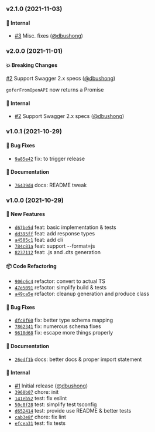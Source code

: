 ### v2.1.0 (2021-11-03)
<a id="v2.1.0"></a>
#### 🏡 Internal

* [#3](https://github.com/groupon/gofer-openapi/pull/3) Misc. fixes ([@dbushong](https://github.com/dbushong))


### v2.0.0 (2021-11-01)
<a id="v2.0.0"></a>
#### 💥 Breaking Changes

[#2](https://github.com/groupon/gofer-openapi/pull/2) Support Swagger 2.x specs ([@dbushong](https://github.com/dbushong))

`goferFromOpenAPI` now returns a Promise

#### 🏡 Internal

* [#2](https://github.com/groupon/gofer-openapi/pull/2) Support Swagger 2.x specs ([@dbushong](https://github.com/dbushong))


### v1.0.1 (2021-10-29)
<a id="v1.0.1"></a>
#### 🐛 Bug Fixes

* [`9a85e42`](https://github.com/groupon/gofer-openapi/commit/9a85e429ecec157fd28563df9a730e11e3760cc5) fix: to trigger release

#### 📝 Documentation

* [`76439d4`](https://github.com/groupon/gofer-openapi/commit/76439d4037434eef99c2732dd656e64aca9810cc) docs: README tweak


### v1.0.0 (2021-10-29)
<a id="v1.0.0"></a>
#### 🚀 New Features

* [`d67be5d`](https://github.com/groupon/gofer-openapi/commit/d67be5d1ffe3f44befcd0143e2476177b8aaa2ba) feat: basic implementation & tests
* [`dd395ff`](https://github.com/groupon/gofer-openapi/commit/dd395ffb66f112257b2b2d75d4e355fe7b81849a) feat: add response types
* [`a4505c1`](https://github.com/groupon/gofer-openapi/commit/a4505c128b11e71c962e40a12d76a61a45829acb) feat: add cli
* [`784c81a`](https://github.com/groupon/gofer-openapi/commit/784c81a42299b7e425bb1012b776c31d510c3678) feat: support --format=js
* [`8237112`](https://github.com/groupon/gofer-openapi/commit/8237112739aeb9723b50fb7f79516b36338d78bc) feat: .js and .dts generation

#### 📦️ Code Refactoring

* [`906c6c4`](https://github.com/groupon/gofer-openapi/commit/906c6c4a3265bca7143aa08a277f324e9aa23aba) refactor: convert to actual TS
* [`47e5091`](https://github.com/groupon/gofer-openapi/commit/47e50911619ee850ff42aaf443c9b18b33515089) refactor: simplify build & tests
* [`a49ca5e`](https://github.com/groupon/gofer-openapi/commit/a49ca5e283fedb97d2e933a20ceda06c48a8b090) refactor: cleanup generation and produce class

#### 🐛 Bug Fixes

* [`dfc8f60`](https://github.com/groupon/gofer-openapi/commit/dfc8f603993e846b6caebcd3415006a3bda8d8ab) fix: better type schema mapping
* [`7862341`](https://github.com/groupon/gofer-openapi/commit/786234116300309df36d2b2b7d7ce783dfdf6f98) fix: numerous schema fixes
* [`9610d68`](https://github.com/groupon/gofer-openapi/commit/9610d68f053cee4e4530e85fd872a50de4400a16) fix: escape more things properly

#### 📝 Documentation

* [`26edf1b`](https://github.com/groupon/gofer-openapi/commit/26edf1bf25b1f4feffe0f228b07c4da4485cdd25) docs: better docs & proper import statement

#### 🏡 Internal

* [#1](https://github.com/groupon/gofer-openapi/pull/1) Initial release ([@dbushong](https://github.com/dbushong))
* [`3960b07`](https://github.com/groupon/gofer-openapi/commit/3960b071bac99715d1e07570cd00a4bb286a7ee3) chore: init
* [`141eb52`](https://github.com/groupon/gofer-openapi/commit/141eb52a1b97215f0ae5e433af89b69a727d0cc8) test: fix eslint
* [`50c8f28`](https://github.com/groupon/gofer-openapi/commit/50c8f281d415739c32ae548136deeb9d2265a17a) test: simplify test tsconfig
* [`d652414`](https://github.com/groupon/gofer-openapi/commit/d652414c89fec51ea39d22223bea098bfaaab12b) test: provide use README & better tests
* [`cab3e8f`](https://github.com/groupon/gofer-openapi/commit/cab3e8f0371ab35e130277e9ecbf0fdcd58ff26b) chore: fix lint
* [`efcea31`](https://github.com/groupon/gofer-openapi/commit/efcea318fafedd40222f3379b2fdbc0ea52144f9) test: fix tests
